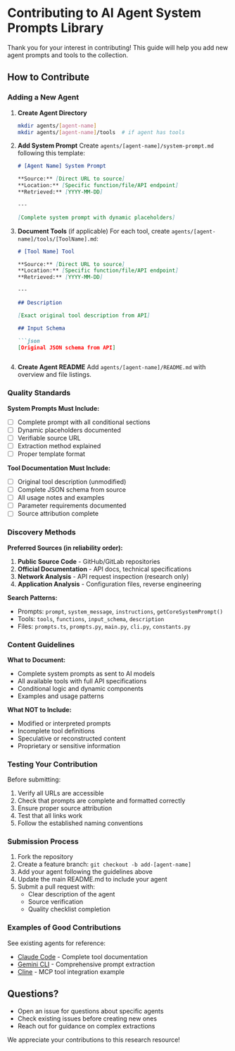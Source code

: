 # Contributing to AI Agent System Prompts Library

Thank you for your interest in contributing! This guide will help you add new agent prompts and tools to the collection.

## How to Contribute

### Adding a New Agent

1. **Create Agent Directory**
   ```bash
   mkdir agents/[agent-name]
   mkdir agents/[agent-name]/tools  # if agent has tools
   ```

2. **Add System Prompt**
   Create `agents/[agent-name]/system-prompt.md` following this template:
   ```markdown
   # [Agent Name] System Prompt

   **Source:** [Direct URL to source]
   **Location:** [Specific function/file/API endpoint]
   **Retrieved:** [YYYY-MM-DD]

   ---

   [Complete system prompt with dynamic placeholders]
   ```

3. **Document Tools** (if applicable)
   For each tool, create `agents/[agent-name]/tools/[ToolName].md`:
   ```markdown
   # [Tool Name] Tool

   **Source:** [Direct URL to source]
   **Location:** [Specific function/file/API endpoint]
   **Retrieved:** [YYYY-MM-DD]

   ---

   ## Description

   [Exact original tool description from API]

   ## Input Schema

   ```json
   [Original JSON schema from API]
   ```
   ```

4. **Create Agent README**
   Add `agents/[agent-name]/README.md` with overview and file listings.

### Quality Standards

**System Prompts Must Include:**
- [ ] Complete prompt with all conditional sections
- [ ] Dynamic placeholders documented
- [ ] Verifiable source URL
- [ ] Extraction method explained
- [ ] Proper template format

**Tool Documentation Must Include:**
- [ ] Original tool description (unmodified)
- [ ] Complete JSON schema from source
- [ ] All usage notes and examples
- [ ] Parameter requirements documented
- [ ] Source attribution complete

### Discovery Methods

**Preferred Sources (in reliability order):**
1. **Public Source Code** - GitHub/GitLab repositories
2. **Official Documentation** - API docs, technical specifications
3. **Network Analysis** - API request inspection (research only)
4. **Application Analysis** - Configuration files, reverse engineering

**Search Patterns:**
- Prompts: `prompt`, `system_message`, `instructions`, `getCoreSystemPrompt()`
- Tools: `tools`, `functions`, `input_schema`, `description`
- Files: `prompts.ts`, `prompts.py`, `main.py`, `cli.py`, `constants.py`

### Content Guidelines

**What to Document:**
- Complete system prompts as sent to AI models
- All available tools with full API specifications
- Conditional logic and dynamic components
- Examples and usage patterns

**What NOT to Include:**
- Modified or interpreted prompts
- Incomplete tool definitions
- Speculative or reconstructed content
- Proprietary or sensitive information

### Testing Your Contribution

Before submitting:
1. Verify all URLs are accessible
2. Check that prompts are complete and formatted correctly
3. Ensure proper source attribution
4. Test that all links work
5. Follow the established naming conventions

### Submission Process

1. Fork the repository
2. Create a feature branch: `git checkout -b add-[agent-name]`
3. Add your agent following the guidelines above
4. Update the main README.md to include your agent
5. Submit a pull request with:
   - Clear description of the agent
   - Source verification
   - Quality checklist completion

### Examples of Good Contributions

See existing agents for reference:
- [Claude Code](./agents/claude-code/) - Complete tool documentation
- [Gemini CLI](./agents/gemini-cli/) - Comprehensive prompt extraction
- [Cline](./agents/cline/) - MCP tool integration example

## Questions?

- Open an issue for questions about specific agents
- Check existing issues before creating new ones
- Reach out for guidance on complex extractions

We appreciate your contributions to this research resource!